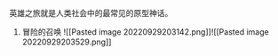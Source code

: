 英雄之旅就是人类社会中的最常见的原型神话。
1. 冒险的召唤
![[Pasted image 20220929203142.png]]![[Pasted image 20220929203529.png]]
